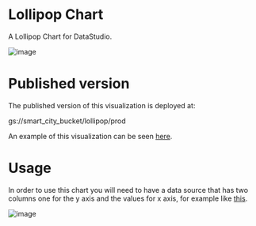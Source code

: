 # Lollipop Chart
A Lollipop Chart for DataStudio.

![image](https://user-images.githubusercontent.com/47331711/109518698-ca2e6800-7aaa-11eb-879e-d4bb1db9beb3.png)


# Published version
The published version of this visualization is deployed at:

gs://smart_city_bucket/lollipop/prod

An example of this visualization can be seen [here](https://datastudio.google.com/reporting/6cd83cf4-a22c-49fc-be39-a1056851a158).

# Usage

In order to use this chart you will need to have a data source that has two columns one for the y axis and the values for x axis, for example like [this](https://docs.google.com/spreadsheets/d/1iX7UIrThgTA5_Ldpg1nRWtfbOD2nY_sHwJTqrYbqiAw/edit?usp=sharing).


![image](https://user-images.githubusercontent.com/47331711/109519336-6d7f7d00-7aab-11eb-9a67-ca930a932963.png)
